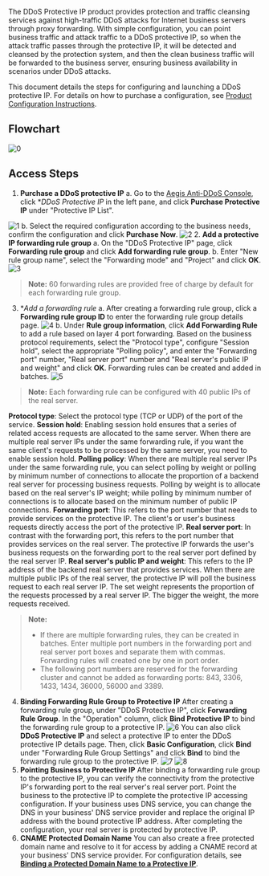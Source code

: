 ﻿ The DDoS Protective IP product provides protection and traffic cleansing services against high-traffic DDoS attacks for Internet business servers through proxy forwarding. With simple configuration, you can point business traffic and attack traffic to a DDoS protective IP, so when the attack traffic passes through the protective IP, it will be detected and cleansed by the protection system, and then the clean business traffic will be forwarded to the business server, ensuring business availability in scenarios under DDoS attacks.
 
This document details the steps for configuring and launching a DDoS protective IP. For details on how to purchase a configuration, see [Product Configuration Instructions](https://cloud.tencent.com/document/product/685/18798).

## Flowchart
![0](https://main.qcloudimg.com/raw/b279c094b64ba26eded5623e66a5bd18.png)

## Access Steps
1. **Purchase a DDoS protective IP**
a. Go to the [Aegis Anti-DDoS Console](https://console.cloud.tencent.com/gamesec), click **DDoS Protective IP* in the left pane, and click **Purchase Protective IP** under "Protective IP List".

![1](https://i.imgur.com/vvj42N6.png)
b. Select the required configuration according to the business needs, confirm the configuration and click **Purchase Now**.
![2](https://i.imgur.com/YC0mlTS.png)
2. **Add a protective IP forwarding rule group**
a. On the "DDoS Protective IP" page, click **Forwarding rule group** and click **Add forwarding rule group**.
b. Enter "New rule group name", select the "Forwarding mode" and "Project" and click **OK**.
![3](https://i.imgur.com/h1PmEq4.png)
>**Note:**
>60 forwarding rules are provided free of charge by default for each forwarding rule group.

3. **Add a forwarding rule*
a. After creating a forwarding rule group, click a **Forwarding rule group ID** to enter the forwarding rule group details page.
![4](https://i.imgur.com/tiaxGnH.png)
b. Under **Rule group information**, click **Add Forwarding Rule** to add a rule based on layer 4 port forwarding. Based on the business protocol requirements, select the "Protocol type", configure "Session hold", select the appropriate "Polling policy", and enter the "Forwarding port" number, "Real server port" number and "Real server's public IP and weight" and click **OK**. Forwarding rules can be created and added in batches.
![5](https://i.imgur.com/hLmcVB6.png)
>**Note:**
Each forwarding rule can be configured with 40 public IPs of the real server.

 **Protocol type**: Select the protocol type (TCP or UDP) of the port of the service.
 **Session hold**: Enabling session hold ensures that a series of related access requests are allocated to the same server. When there are multiple real server IPs under the same forwarding rule, if you want the same client's requests to be processed by the same server, you need to enable session hold.
 **Polling policy**: When there are multiple real server IPs under the same forwarding rule, you can select polling by weight or polling by minimum number of connections to allocate the proportion of a backend real server for processing business requests. Polling by weight is to allocate based on the real server's IP weight; while polling by minimum number of connections is to allocate based on the minimum number of public IP connections.
  **Forwarding port**: This refers to the port number that needs to provide services on the protective IP. The client's or user's business requests directly access the port of the protective IP.
  **Real server port**: In contrast with the forwarding port, this refers to the port number that provides services on the real server. The protective IP forwards the user's business requests on the forwarding port to the real server port defined by the real server IP.
 **Real server's public IP and weight**: This refers to the IP address of the backend real server that provides services. When there are multiple public IPs of the real server, the protective IP will poll the business request to each real server IP. The set weight represents the proportion of the requests processed by a real server IP. The bigger the weight, the more requests received.
>**Note:**
> - If there are multiple forwarding rules, they can be created in batches. Enter multiple port numbers in the forwarding port and real server port boxes and separate them with commas. Forwarding rules will created one by one in port order.
> - The following port numbers are reserved for the forwarding cluster and cannot be added as forwarding ports: 843, 3306, 1433, 1434, 36000, 56000 and 3389.
4. **Binding Forwarding Rule Group to Protective IP**
After creating a forwarding rule group, under "DDoS Protective IP", click **Forwarding Rule Group**. In the "Operation" column, click **Bind Protective IP** to bind the forwarding rule group to a protective IP.
![6](https://i.imgur.com/j6P3AhZ.png)
You can also click **DDoS Protective IP** and select a protective IP to enter the DDoS protective IP details page. Then, click **Basic Configuration**, click **Bind** under "Forwarding Rule Group Settings" and click **Bind** to bind the forwarding rule group to the protective IP.
![7](https://i.imgur.com/phz8AkB.png)
![8](https://i.imgur.com/atKA3EE.png)
5. **Pointing Business to Protective IP**
 After binding a forwarding rule group to the protective IP, you can verify the connectivity from the protective IP's forwarding port to the real server's real server port. Point the business to the protective IP to complete the protective IP accessing configuration. If your business uses DNS service, you can change the DNS in your business' DNS service provider and replace the original IP address with the bound protective IP address. 
After completing the configuration, your real server is protected by protective IP.
6. **CNAME Protected Domain Name**
You can also create a free protected domain name and resolve to it for access by adding a CNAME record at your business' DNS service provider. For configuration details, see [**Binding a Protected Domain Name to a Protective IP**](https://cloud.tencent.com/document/product/685/18808).
